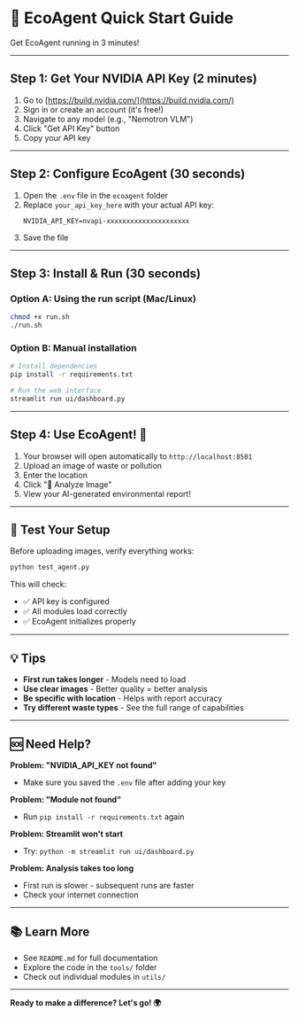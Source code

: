 # 🚀 EcoAgent Quick Start Guide

Get EcoAgent running in 3 minutes!

---

## Step 1: Get Your NVIDIA API Key (2 minutes)

1. Go to [https://build.nvidia.com/](https://build.nvidia.com/)
2. Sign in or create an account (it's free!)
3. Navigate to any model (e.g., "Nemotron VLM")
4. Click "Get API Key" button
5. Copy your API key

---

## Step 2: Configure EcoAgent (30 seconds)

1. Open the `.env` file in the `ecoagent` folder
2. Replace `your_api_key_here` with your actual API key:
   ```
   NVIDIA_API_KEY=nvapi-xxxxxxxxxxxxxxxxxxxxx
   ```
3. Save the file

---

## Step 3: Install & Run (30 seconds)

### Option A: Using the run script (Mac/Linux)

```bash
chmod +x run.sh
./run.sh
```

### Option B: Manual installation

```bash
# Install dependencies
pip install -r requirements.txt

# Run the web interface
streamlit run ui/dashboard.py
```

---

## Step 4: Use EcoAgent! 🎉

1. Your browser will open automatically to `http://localhost:8501`
2. Upload an image of waste or pollution
3. Enter the location
4. Click "🚀 Analyze Image"
5. View your AI-generated environmental report!

---

## 🧪 Test Your Setup

Before uploading images, verify everything works:

```bash
python test_agent.py
```

This will check:
- ✅ API key is configured
- ✅ All modules load correctly
- ✅ EcoAgent initializes properly

---

## 💡 Tips

- **First run takes longer** - Models need to load
- **Use clear images** - Better quality = better analysis
- **Be specific with location** - Helps with report accuracy
- **Try different waste types** - See the full range of capabilities

---

## 🆘 Need Help?

**Problem: "NVIDIA_API_KEY not found"**
- Make sure you saved the `.env` file after adding your key

**Problem: "Module not found"**
- Run `pip install -r requirements.txt` again

**Problem: Streamlit won't start**
- Try: `python -m streamlit run ui/dashboard.py`

**Problem: Analysis takes too long**
- First run is slower - subsequent runs are faster
- Check your internet connection

---

## 📚 Learn More

- See `README.md` for full documentation
- Explore the code in the `tools/` folder
- Check out individual modules in `utils/`

---

**Ready to make a difference? Let's go! 🌍**
